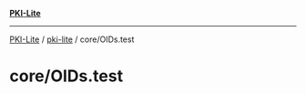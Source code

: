 [**PKI-Lite**](../../../README.md)

---

[PKI-Lite](../../../README.md) / [pki-lite](../../README.md) / core/OIDs.test

# core/OIDs.test
